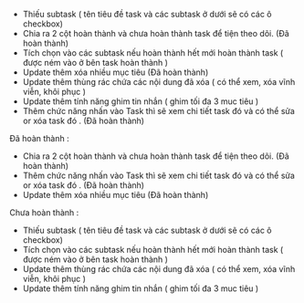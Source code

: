 - Thiếu subtask ( tên tiêu đề task và các subtask ở dưới sẽ có các ô checkbox)
- Chia ra 2 cột hoàn thành và chưa hoàn thành task để tiện theo dõi. (Đã hoàn thành)
- Tích chọn vào các subtask nếu hoàn thành hết mới hoàn thành task ( được ném vào ở bên task hoàn thành )
- Update thêm xóa nhiều mục tiêu (Đã hoàn thành)
- Update thêm thùng rác chứa các nội dung đã xóa ( có thể xem, xóa vĩnh viễn, khôi phục )
- Update thêm tính năng ghim tin nhắn ( ghim tối đa 3 muc tiêu )
- Thêm chức năng nhấn vào Task thì sẽ xem chi tiết task đó và có thể sửa or xóa task đó . (Đã hoàn thành)

Đã hoàn thành :
- Chia ra 2 cột hoàn thành và chưa hoàn thành task để tiện theo dõi. (Đã hoàn thành)
- Thêm chức năng nhấn vào Task thì sẽ xem chi tiết task đó và có thể sửa or xóa task đó . (Đã hoàn thành)
- Update thêm xóa nhiều mục tiêu (Đã hoàn thành)
  
Chưa hoàn thành : 
- Thiếu subtask ( tên tiêu đề task và các subtask ở dưới sẽ có các ô checkbox)
- Tích chọn vào các subtask nếu hoàn thành hết mới hoàn thành task ( được ném vào ở bên task hoàn thành )
- Update thêm thùng rác chứa các nội dung đã xóa ( có thể xem, xóa vĩnh viễn, khôi phục )
- Update thêm tính năng ghim tin nhắn ( ghim tối đa 3 muc tiêu )
